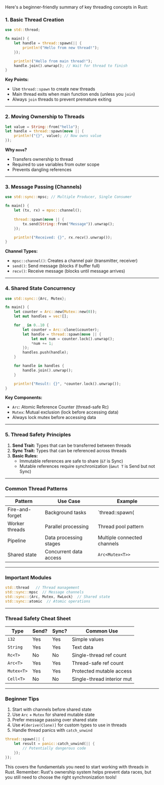 
Here's a beginner-friendly summary of key threading concepts in Rust:

### 1. Basic Thread Creation
```rust
use std::thread;

fn main() {
    let handle = thread::spawn(|| {
        println!("Hello from new thread!");
    });

    println!("Hello from main thread!");
    handle.join().unwrap(); // Wait for thread to finish
}
```

**Key Points:**
- Use `thread::spawn` to create new threads
- Main thread exits when main function ends (unless you `join`)
- Always `join` threads to prevent premature exiting

---

### 2. Moving Ownership to Threads
```rust
let value = String::from("hello");
let handle = thread::spawn(move || {
    println!("{}", value); // Now owns value
});
```

**Why `move`?**
- Transfers ownership to thread
- Required to use variables from outer scope
- Prevents dangling references

---

### 3. Message Passing (Channels)
```rust
use std::sync::mpsc; // Multiple Producer, Single Consumer

fn main() {
    let (tx, rx) = mpsc::channel();
    
    thread::spawn(move || {
        tx.send(String::from("Message")).unwrap();
    });

    println!("Received: {}", rx.recv().unwrap());
}
```

**Channel Types:**
- `mpsc::channel()`: Creates a channel pair (transmitter, receiver)
- `send()`: Send message (blocks if buffer full)
- `recv()`: Receive message (blocks until message arrives)

---

### 4. Shared State Concurrency
```rust
use std::sync::{Arc, Mutex};

fn main() {
    let counter = Arc::new(Mutex::new(0));
    let mut handles = vec![];

    for _ in 0..10 {
        let counter = Arc::clone(&counter);
        let handle = thread::spawn(move || {
            let mut num = counter.lock().unwrap();
            *num += 1;
        });
        handles.push(handle);
    }

    for handle in handles {
        handle.join().unwrap();
    }

    println!("Result: {}", *counter.lock().unwrap());
}
```

**Key Components:**
- `Arc`: Atomic Reference Counter (thread-safe Rc)
- `Mutex`: Mutual exclusion (lock before accessing data)
- Always lock mutex before accessing data

---

### 5. Thread Safety Principles
1. **Send Trait:** Types that can be transferred between threads
2. **Sync Trait:** Types that can be referenced across threads
3. **Basic Rules:**
   - Immutable references are safe to share (`&T` is Sync)
   - Mutable references require synchronization (`&mut T` is Send but not Sync)

---

### Common Thread Patterns
| Pattern              | Use Case                          | Example                      |
|----------------------|-----------------------------------|------------------------------|
| Fire-and-forget      | Background tasks                 | `thread::spawn(|| {...})`    |
| Worker threads       | Parallel processing               | Thread pool pattern          |
| Pipeline             | Data processing stages           | Multiple connected channels  |
| Shared state         | Concurrent data access           | `Arc<Mutex<T>>`              |

---

### Important Modules
```rust
std::thread   // Thread management
std::sync::mpsc  // Message channels
std::sync::{Arc, Mutex, RwLock}  // Shared state
std::sync::atomic  // Atomic operations
```

---

### Thread Safety Cheat Sheet
| Type       | Send? | Sync? | Common Use                 |
| ---------- | ----- | ----- | -------------------------- |
| `i32`      | Yes   | Yes   | Simple values              |
| `String`   | Yes   | Yes   | Text data                  |
| `Rc<T>`    | No    | No    | Single-thread ref count    |
| `Arc<T>`   | Yes   | Yes   | Thread-safe ref count      |
| `Mutex<T>` | Yes   | Yes   | Protected mutable access   |
| `Cell<T>`  | No    | No    | Single-thread interior mut |

---

### Beginner Tips
1. Start with channels before shared state
2. Use `Arc` + `Mutex` for shared mutable state
3. Prefer message passing over shared state
4. Use `#[derive(Clone)]` for custom types to use in threads
5. Handle thread panics with `catch_unwind`

```rust
thread::spawn(|| {
    let result = panic::catch_unwind(|| {
        // Potentially dangerous code
    });
});
```

This covers the fundamentals you need to start working with threads in Rust. Remember: Rust's ownership system helps prevent data races, but you still need to choose the right synchronization tools!
